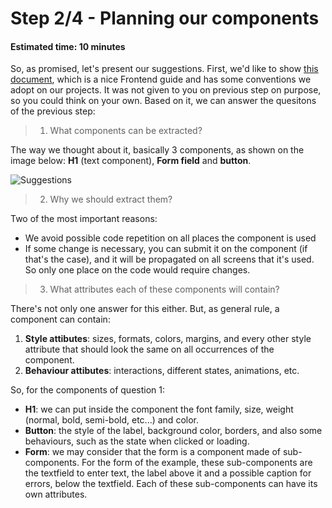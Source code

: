 # Step 2/4 - Planning our components
#### Estimated time: 10 minutes

So, as promised, let's present our suggestions. First, we'd like to show [this document](https://docs.google.com/document/d/15aOg3uPWiQCetvrB107Yjj7m9fM11iS8_8ZVqAigjtk/edit), which is a nice Frontend guide and has some conventions we adopt on our projects. It was not given to you on previous step on purpose, so you could think on your own. Based on it, we can answer the quesitons of the previous step:

> 1. What components can be extracted?

The way we thought about it, basically 3 components, as shown on the image below: **H1** (text component), **Form field** and **button**.

![Suggestions](https://raw.githubusercontent.com/indigotech/taq-github-bot/develop/images/screens-suggestion.jpg)

> 2. Why we should extract them?

Two of the most important reasons:

+ We avoid possible code repetition on all places the component is used
+ If some change is necessary, you can submit it on the component (if that's the case), and it will be propagated on all screens that it's used. So only one place on the code would require changes.

> 3. What attributes each of these components will contain?

There's not only one answer for this either. But, as general rule, a component can contain:

1. **Style attibutes**: sizes, formats, colors, margins, and every other style attribute that should look the same on all occurrences of the component.
2. **Behaviour attibutes**: interactions, different states, animations, etc.

So, for the components of question 1:

+ **H1**: we can put inside the component the font family, size, weight (normal, bold, semi-bold, etc...) and color.
+ **Button**: the style of the label, background color, borders, and also some behaviours, such as the state when clicked or loading.
+ **Form**: we may consider that the form is a component made of sub-components. For the form of the example, these sub-components are the textfield to enter text, the label above it and a possible caption for errors, below the textfield. Each of these sub-components can have its own attributes.
